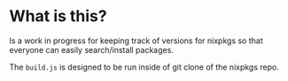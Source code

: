 # What is this?

Is a work in progress for keeping track of versions for nixpkgs so that everyone can easily search/install packages. 

The `build.js` is designed to be run inside of git clone of the nixpkgs repo.